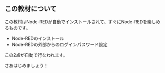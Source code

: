 ## この教材について

この教材はNode-REDが自動でインストールされて、すぐにNode-REDを楽しめるものです。

* Node-REDのインストール
* Node-REDの外部からのログインパスワード設定

この2点が自動で行なわれます。

さあはじめましょう！